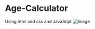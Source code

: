 # Age-Calculator
Using html and css and JavaSript
![Image](https://github.com/user-attachments/assets/cd504edc-395b-4013-8178-0d7769afd98c)
